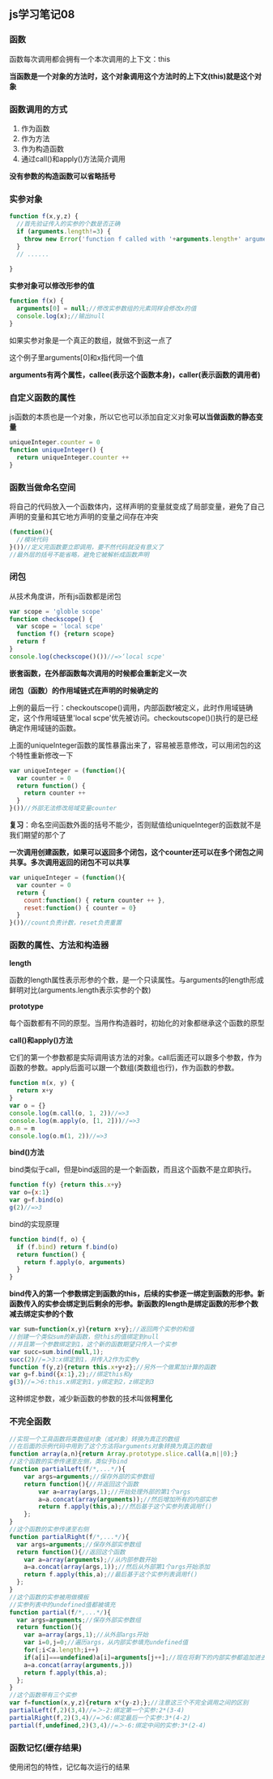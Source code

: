 ## js学习笔记08

### 函数

函数每次调用都会拥有一个本次调用的上下文：this

**当函数是一个对象的方法时，这个对象调用这个方法时的上下文(this)就是这个对象**

### 函数调用的方式

1. 作为函数
2. 作为方法
3. 作为构造函数
4. 通过call()和apply()方法简介调用

**没有参数的构造函数可以省略括号**

### 实参对象

```js
function f(x,y,z) {
  //首先验证传入的实参的个数是否正确
  if (arguments.length!=3) {
    throw new Error('function f called with '+arguments.length+' arguments, but it expects 3 arguments.')
  }
  // ......
  
}
```

**实参对象可以修改形参的值**

```js
function f(x) {
  arguments[0] = null;//修改实参数组的元素同样会修改x的值
  console.log(x);//输出null
}
```

如果实参对象是一个真正的数组，就做不到这一点了

这个例子里arguments[0]和x指代同一个值

**arguments有两个属性，callee(表示这个函数本身)，caller(表示函数的调用者)**

### 自定义函数的属性

js函数的本质也是一个对象，所以它也可以添加自定义对象**可以当做函数的静态变量**

```js
uniqueInteger.counter = 0
function uniqueInteger() {
  return uniqueInteger.counter ++
}
```

### 函数当做命名空间

将自己的代码放入一个函数体内，这样声明的变量就变成了局部变量，避免了自己声明的变量和其它地方声明的变量之间存在冲突

```js
(function(){
  //模块代码
}())//定义完函数要立即调用，要不然代码就没有意义了
//最外层的括号不能省略，避免它被解析成函数声明
```

### 闭包

从技术角度讲，所有js函数都是闭包

```js
var scope = 'globle scope'
function checkscope() {
  var scope = 'local scpe'
  function f() {return scope}
  return f
}
console.log(checkscope()())//=>‘local scpe'
```

**嵌套函数，在外部函数每次调用的时候都会重新定义一次**

**闭包（函数）的作用域链式在声明的时候确定的**

上例的最后一行：checkoutscope()调用，内部函数f被定义，此时作用域链确定，这个作用域链里'local scpe'优先被访问。checkoutscope()()执行的是已经确定作用域链的函数。

上面的uniqueInteger函数的属性暴露出来了，容易被恶意修改，可以用闭包的这个特性重新修改一下

```js
var uniqueInteger = (function(){
  var counter = 0
  return function() {
    return counter ++
  }
}())//外部无法修改局域变量counter
```

**复习**：命名空间函数外面的括号不能少，否则赋值给uniqueInteger的函数就不是我们期望的那个了

**一次调用创建函数，如果可以返回多个闭包，这个counter还可以在多个闭包之间共享。多次调用返回的闭包不可以共享**

```js
var uniqueInteger = (function(){
  var counter = 0
  return {
    count:function() { return counter ++ },
    reset:function() { counter = 0}
  }
}())//count负责计数，reset负责重置
```

### 函数的属性、方法和构造器

**length**

函数的length属性表示形参的个数，是一个只读属性。与arguments的length形成鲜明对比(arguments.length表示实参的个数)

**prototype**

每个函数都有不同的原型。当用作构造器时，初始化的对象都继承这个函数的原型

**call()和apply()方法**

它们的第一个参数都是实际调用该方法的对象。call后面还可以跟多个参数，作为函数的参数。apply后面可以跟一个数组(类数组也行)，作为函数的参数。

```js
function m(x, y) {
  return x+y
}
var o = {}
console.log(m.call(o, 1, 2))//=>3
console.log(m.apply(o, [1, 2]))//=>3
o.m = m
console.log(o.m(1, 2))//=>3
```

**bind()方法**

bind类似于call，但是bind返回的是一个新函数，而且这个函数不是立即执行。

```js
function f(y) {return this.x+y}
var o={x:1}
var g=f.bind(o)
g(2)//=>3
```

bind的实现原理

```js
function bind(f, o) {
  if (f.bind) return f.bind(o)
  return function() {
    return f.apply(o, arguments)
  }
}
```

**bind传入的第一个参数绑定到函数的this，后续的实参逐一绑定到函数的形参。新函数传入的实参会绑定到后剩余的形参。新函数的length是绑定函数的形参个数减去绑定实参的个数**

```js
var sum=function(x,y){return x+y};//返回两个实参的和值
//创建一个类似sum的新函数，但this的值绑定到null
//并且第一个参数绑定到1，这个新的函数期望只传入一个实参
var succ=sum.bind(null,1);
succ(2)//=＞3:x绑定到1，并传入2作为实参y
function f(y,z){return this.x+y+z};//另外一个做累加计算的函数
var g=f.bind({x:1},2);//绑定this和y
g(3)//=＞6:this.x绑定到1，y绑定到2，z绑定到3
```

这种绑定参数，减少新函数的参数的技术叫做**柯里化**

### 不完全函数

```js
//实现一个工具函数将类数组对象（或对象）转换为真正的数组
//在后面的示例代码中用到了这个方法将arguments对象转换为真正的数组
function array(a,n){return Array.prototype.slice.call(a,n||0);}
//这个函数的实参传递至左侧，类似于bind
function partialLeft(f/*,...*/){
	var args=arguments;//保存外部的实参数组
	return function(){//并返回这个函数
		var a=array(args,1);//开始处理外部的第1个args
		a=a.concat(array(arguments));//然后增加所有的内部实参
		return f.apply(this,a);//然后基于这个实参列表调用f()
	};
}
//这个函数的实参传递至右侧
function partialRight(f/*,...*/){
  var args=arguments;//保存外部实参数组
  return function(){//返回这个函数
    var a=array(arguments);//从内部参数开始
    a=a.concat(array(args,1));//然后从外部第1个args开始添加
    return f.apply(this,a);//最后基于这个实参列表调用f()
  };
}
//这个函数的实参被用做模板
//实参列表中的undefined值都被填充
function partial(f/*,...*/){
  var args=arguments;//保存外部实参数组
  return function(){
    var a=array(args,1);//从外部args开始
    var i=0,j=0;//遍历args，从内部实参填充undefined值
    for(;i＜a.length;i++)
    if(a[i]===undefined)a[i]=arguments[j++];//现在将剩下的内部实参都追加进去
    a=a.concat(array(arguments,j))
    return f.apply(this,a);
  };
}
//这个函数带有三个实参
var f=function(x,y,z){return x*(y-z);};//注意这三个不完全调用之间的区别
partialLeft(f,2)(3,4)//=＞-2:绑定第一个实参:2*(3-4)
partialRight(f,2)(3,4)//=＞6:绑定最后一个实参:3*(4-2)
partial(f,undefined,2)(3,4)//=＞-6:绑定中间的实参:3*(2-4)
```

### 函数记忆(缓存结果)

使用闭包的特性，记忆每次运行的结果